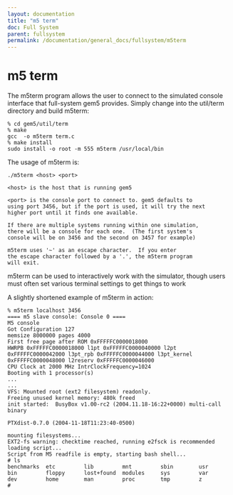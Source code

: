 ```yaml
---
layout: documentation
title: "m5 term"
doc: Full System
parent: fullsystem
permalink: /documentation/general_docs/fullsystem/m5term
---
```

# m5 term
The m5term program allows the user to connect to the simulated console interface that full-system gem5 provides. Simply change into the util/term directory and build m5term:
```
% cd gem5/util/term 
% make
gcc  -o m5term term.c
% make install
sudo install -o root -m 555 m5term /usr/local/bin
```
The usage of m5term is:
```
./m5term <host> <port>
```
	<host> is the host that is running gem5

	<port> is the console port to connect to. gem5 defaults to
	using port 3456, but if the port is used, it will try the next
	higher port until it finds one available.

	If there are multiple systems running within one simulation,
	there will be a console for each one.  (The first system's
	console will be on 3456 and the second on 3457 for example)

	m5term uses '~' as an escape character.  If you enter
	the escape character followed by a '.', the m5term program
	will exit.

m5term can be used to interactively work with the simulator, though users must often set various terminal settings to get things to work

A slightly shortened example of m5term in action:

	% m5term localhost 3456
	==== m5 slave console: Console 0 ====
	M5 console
	Got Configuration 127 
	memsize 8000000 pages 4000 
	First free page after ROM 0xFFFFFC0000018000
	HWRPB 0xFFFFFC0000018000 l1pt 0xFFFFFC0000040000 l2pt 0xFFFFFC0000042000 l3pt_rpb 0xFFFFFC0000044000 l3pt_kernel 0xFFFFFC0000048000 l2reserv 0xFFFFFC0000046000
	CPU Clock at 2000 MHz IntrClockFrequency=1024 
	Booting with 1 processor(s) 
	...
	...
	VFS: Mounted root (ext2 filesystem) readonly.
	Freeing unused kernel memory: 480k freed
	init started:  BusyBox v1.00-rc2 (2004.11.18-16:22+0000) multi-call binary

	PTXdist-0.7.0 (2004-11-18T11:23:40-0500)

	mounting filesystems...
	EXT2-fs warning: checktime reached, running e2fsck is recommended
	loading script...
	Script from M5 readfile is empty, starting bash shell...
	# ls
	benchmarks  etc         lib         mnt         sbin        usr
	bin         floppy      lost+found  modules     sys         var
	dev         home        man         proc        tmp         z
	# 
